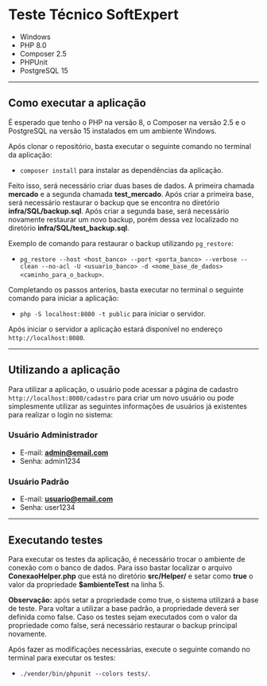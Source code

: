 # Teste Técnico SoftExpert

- Windows
- PHP 8.0
- Composer 2.5
- PHPUnit
- PostgreSQL 15

---

## Como executar a aplicação

É esperado que tenho o PHP na versão 8, o Composer na versão 2.5 e o PostgreSQL na versão 15 instalados em um ambiente Windows.

Após clonar o repositório, basta executar o seguinte comando no terminal da aplicação:
- `composer install` para instalar as dependências da aplicação.

Feito isso, será necessário criar duas bases de dados. A primeira chamada **mercado** e a segunda chamada **test_mercado**. Após criar a primeira base, será necessário restaurar o backup que se encontra no diretório **infra/SQL/backup.sql**. Após criar a segunda base, será necessário novamente restaurar um novo backup, porém dessa vez localizado no diretório **infra/SQL/test_backup.sql**.

Exemplo de comando para restaurar o backup utilizando `pg_restore`:
- `pg_restore --host <host_banco> --port <porta_banco> --verbose --clean --no-acl -U <usuario_banco> -d <nome_base_de_dados> <caminho_para_o_backup>`.

Completando os passos anterios, basta executar no terminal o seguinte comando para iniciar a aplicação:
- `php -S localhost:8080 -t public` para iniciar o servidor.

Após iniciar o servidor a aplicação estará disponível no endereço `http://localhost:8080`.

---

## Utilizando a aplicação

Para utilizar a aplicação, o usuário pode acessar a página de cadastro `http://localhost:8080/cadastro` para criar um novo usuário ou pode simplesmente utilizar as seguintes informações de usuários já existentes para realizar o login no sistema:

### Usuário Administrador

- E-mail: **admin@email.com**
- Senha: admin1234

### Usuário Padrão

- E-mail: **usuario@email.com**
- Senha: user1234

---

## Executando testes

Para executar os testes da aplicação, é necessário trocar o ambiente de conexão com o banco de dados. Para isso bastar localizar o arquivo **ConexaoHelper.php** que está no diretório **src/Helper/** e setar como **true** o valor da propriedade **$ambienteTest** na linha 5.

**Observação:** após setar a propriedade como true, o sistema utilizará a base de teste. Para voltar a utilizar a base padrão, a propriedade deverá ser definida como false. Caso os testes sejam executados com o valor da propriedade como false, será necessário restaurar o backup principal novamente.

Após fazer as modificações necessárias, execute o seguinte comando no terminal para executar os testes:
- `./vendor/bin/phpunit --colors tests/`.